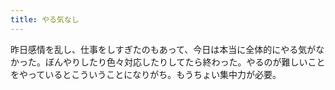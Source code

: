 ```yaml
---
title: やる気なし
---
```


昨日感情を乱し、仕事をしすぎたのもあって、今日は本当に全体的にやる気がなかった。ぼんやりしたり色々対応したりしてたら終わった。やるのが難しいことをやっているとこういうことになりがち。もうちょい集中力が必要。
